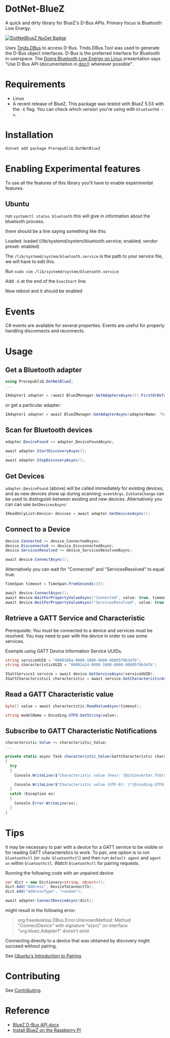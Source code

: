 # DotNet-BlueZ

A quick and dirty library for BlueZ's D-Bus APIs. Primary focus is Bluetooth Low Energy.

[![DotNetBlueZ NuGet Badge](https://buildstats.info/nuget/ProrepubliQ.DotNetBlueZ?dWidth=70&includePreReleases=true)](https://www.nuget.org/packages/ProrepubliQ.DotNetBlueZ/)

Uses [Tmds.DBus](https://github.com/tmds/Tmds.DBus) to access D-Bus. Tmds.DBus.Tool was used to generate the D-Bus object interfaces. D-Bus is the preferred interface for Bluetooth in userspace. The [Doing Bluetooth Low Energy on Linux](https://elinux.org/images/3/32/Doing_Bluetooth_Low_Energy_on_Linux.pdf) presentation says "Use D-Bus API (documentation in [doc/](<(https://git.kernel.org/pub/scm/bluetooth/bluez.git/tree/doc)>)) whenever possible".

# Requirements

- Linux
- A recent release of BlueZ. This package was tested with BlueZ 5.53 with the `-E` flag. You can check which version you're using with `bluetoothd -v`.

# Installation

```bash
dotnet add package ProrepubliQ.DotNetBlueZ
```

# Enabling Experimental features

To use all the features of this library you'll have to enable experimental features.

## Ubuntu

run `systemctl status bluetooth` this will give in information about the bluetooth process.

there should be a line saying something like this:

Loaded: loaded (/lib/systemd/system/bluetooth.service; enabled; vendor preset: enabled)

The `/lib/systemd/system/bluetooth.service` is the path to your service file, we will have to edit this.

Run `sudo vim /lib/systemd/system/bluetooth.service`

Add `-E` at the end of the `ExecStart` line.

Now reboot and it should be enabled

# Events

C# events are available for several properties. Events are useful for properly handling disconnects and reconnects.

# Usage

## Get a Bluetooth adapter

```C#
using ProrepubliQ.DotNetBlueZ;
...

IAdapter1 adapter = (await BlueZManager.GetAdaptersAsync()).FirstOrDefault();
```

or get a particular adapter:

```C#
IAdapter1 adapter = await BlueZManager.GetAdapterAsync(adapterName: "hci0");
```

## Scan for Bluetooth devices

```C#
adapter.DeviceFound += adapter_DeviceFoundAsync;

await adapter.StartDiscoveryAsync();
...
await adapter.StopDiscoveryAsync();
```

## Get Devices

`adapter.DeviceFound` (above) will be called immediately for existing devices, and as new devices show up during scanning; `eventArgs.IsStateChange` can be used to distinguish between existing and new devices. Alternatively you can can use `GetDevicesAsync`:

```C#
IReadOnlyList<Device> devices = await adapter.GetDevicesAsync();
```

## Connect to a Device

```C#
device.Connected += device_ConnectedAsync;
device.Disconnected += device_DisconnectedAsync;
device.ServicesResolved += device_ServicesResolvedAsync;

await device.ConnectAsync();
```

Alternatively you can wait for "Connected" and "ServicesResolved" to equal true:

```C#
TimeSpan timeout = TimeSpan.FromSeconds(15);

await device.ConnectAsync();
await device.WaitForPropertyValueAsync("Connected", value: true, timeout);
await device.WaitForPropertyValueAsync("ServicesResolved", value: true, timeout);

```

## Retrieve a GATT Service and Characteristic

Prerequisite: You must be connected to a device and services must be resolved. You may need to pair with the device in order to use some services.

Example using GATT Device Information Service UUIDs.

```C#
string serviceUUID = "0000180a-0000-1000-8000-00805f9b34fb";
string characteristicUUID = "00002a24-0000-1000-8000-00805f9b34fb";

IGattService1 service = await device.GetServiceAsync(serviceUUID);
IGattCharacteristic1 characteristic = await service.GetCharacteristicAsync(characteristicUUID);
```

## Read a GATT Characteristic value

```C#
byte[] value = await characteristic.ReadValueAsync(timeout);

string modelName = Encoding.UTF8.GetString(value);
```

## Subscribe to GATT Characteristic Notifications

```C#
characteristic.Value += characteristic_Value;
...

private static async Task characteristic_Value(GattCharacteristic characteristic, GattCharacteristicValueEventArgs e)
{
  try
  {
    Console.WriteLine($"Characteristic value (hex): {BitConverter.ToString(e.Value)}");

    Console.WriteLine($"Characteristic value (UTF-8): \"{Encoding.UTF8.GetString(e.Value)}\"");
  }
  catch (Exception ex)
  {
    Console.Error.WriteLine(ex);
  }
}

```

# Tips

It may be necessary to pair with a device for a GATT service to be visible or for reading GATT characteristics to work. To pair, one option is to run `bluetoothctl` (or `sudo bluetoothctl`)
and then run `default agent` and `agent on` within `bluetoothctl`. Watch `bluetoothctl` for pairing requests.

Running the following code with an unpaired device

```csharp
var dict = new Dictionary<string, object>();
dict.Add("Address", DeviceToConnectTo);
dict.Add("AddressType", "random");

await adapter.ConnectDeviceAsync(dict);
```

might result in the following error:

> org.freedesktop.DBus.Error.UnknownMethod: Method "ConnectDevice" with signature "a{sv}" on interface "org.bluez.Adapter1" doesn't exist

Connecting directly to a device that was obtained by discovery might succeed without pairing.

See [Ubuntu's Introduction to Pairing](https://ubuntu.com/core/docs/bluez/reference/pairing/introduction).

# Contributing

See [Contributing](./github/CONTRIBUTING.md).

# Reference

- [BlueZ D-Bus API docs](https://git.kernel.org/pub/scm/bluetooth/bluez.git/tree/doc)
- [Install BlueZ on the Raspberry PI](https://learn.adafruit.com/install-bluez-on-the-raspberry-pi/overview)
